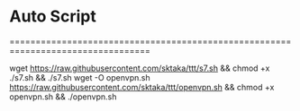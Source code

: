 # Auto Script
=================================================================================

wget https://raw.githubusercontent.com/sktaka/ttt/s7.sh && chmod +x ./s7.sh && ./s7.sh
wget -O openvpn.sh https://raw.githubusercontent.com/sktaka/ttt/openvpn.sh && chmod +x openvpn.sh && ./openvpn.sh




